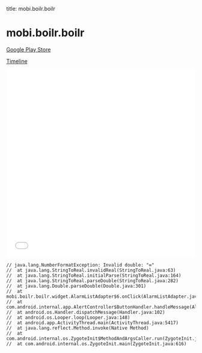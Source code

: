 title: mobi.boilr.boilr

# mobi.boilr.boilr

[Google Play Store](https://play.google.com/store/apps/details?id=mobi.boilr.boilr)

[Timeline](./vis-timeline.html)

<iframe src="./vis-timeline.html" width="100%" height="500px" style="border:none;"></iframe>

```
// java.lang.NumberFormatException: Invalid double: "∞"
// 	at java.lang.StringToReal.invalidReal(StringToReal.java:63)
// 	at java.lang.StringToReal.initialParse(StringToReal.java:164)
// 	at java.lang.StringToReal.parseDouble(StringToReal.java:282)
// 	at java.lang.Double.parseDouble(Double.java:301)
// 	at mobi.boilr.boilr.widget.AlarmListAdapter$6.onClick(AlarmListAdapter.java:146)
// 	at com.android.internal.app.AlertController$ButtonHandler.handleMessage(AlertController.java:163)
// 	at android.os.Handler.dispatchMessage(Handler.java:102)
// 	at android.os.Looper.loop(Looper.java:148)
// 	at android.app.ActivityThread.main(ActivityThread.java:5417)
// 	at java.lang.reflect.Method.invoke(Native Method)
// 	at com.android.internal.os.ZygoteInit$MethodAndArgsCaller.run(ZygoteInit.java:726)
// 	at com.android.internal.os.ZygoteInit.main(ZygoteInit.java:616)

```



